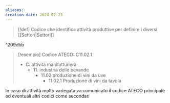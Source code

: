 ```yaml
---
aliases: 
creation date: 2024-02-23
---
```



> [!def] 
>Codice che identifica attività produttive per definire i diversi [[Settori|Settori]]

^209dbb

>[!esempio]
>Codice ATECO: C11.02.1
>- C: attività manifatturiera
>	- 11\. industria delle bevande
>		- 11\.02 produzione di vini da uve
>			- 11\.02.1 Produzione di vini da tavola


In caso di attività molto variegata va comunicato il codice ATECO principale ed eventuali altri codici come secondari